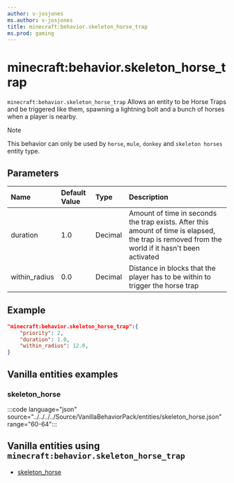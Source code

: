 ```yaml
---
author: v-josjones
ms.author: v-josjones
title: minecraft:behavior.skeleton_horse_trap
ms.prod: gaming
---
```


# minecraft:behavior.skeleton_horse_trap

`minecraft:behavior.skeleton_horse_trap` Allows an entity to be Horse Traps and be triggered like them, spawning a lightning bolt and a bunch of horses when a player is nearby.

> [!NOTE]
> This behavior can only be used by `horse`, `mule`, `donkey` and `skeleton horses` entity type.

## Parameters

|Name |Default Value  |Type  |Description  |
|:----------|:----------|:----------|:----------|
|duration| 1.0| Decimal| Amount of time in seconds the trap exists. After this amount of time is elapsed, the trap is removed from the world if it hasn't been activated |
|within_radius| 0.0| Decimal| Distance in blocks that the player has to be within to trigger the horse trap |

## Example

```json
"minecraft:behavior.skeleton_horse_trap":{
    "priority": 2,
    "duration": 1.0,
    "within_radius": 12.0,
}
```

## Vanilla entities examples

### skeleton_horse

:::code language="json" source="../../../../Source/VanillaBehaviorPack/entities/skeleton_horse.json" range="60-64":::

## Vanilla entities using `minecraft:behavior.skeleton_horse_trap`

- [skeleton_horse](../../../../Source/VanillaBehaviorPack_Snippets/entities/skeleton_horse.md)
